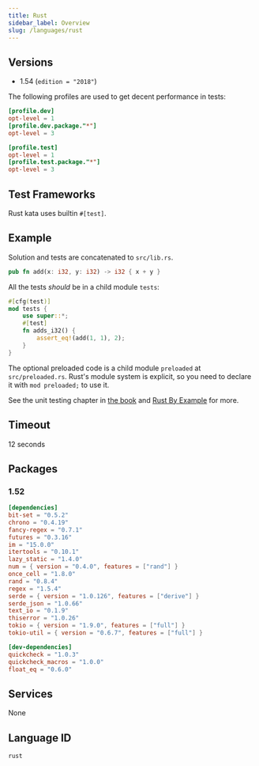 ```yaml
---
title: Rust
sidebar_label: Overview
slug: /languages/rust
---
```



## Versions

- 1.54 (`edition = "2018"`)

The following profiles are used to get decent performance in tests:

```toml
[profile.dev]
opt-level = 1
[profile.dev.package."*"]
opt-level = 3

[profile.test]
opt-level = 1
[profile.test.package."*"]
opt-level = 3
```

## Test Frameworks

Rust kata uses builtin `#[test]`.

## Example

Solution and tests are concatenated to `src/lib.rs`.

```rust
pub fn add(x: i32, y: i32) -> i32 { x + y }
```

All the tests _should_ be in a child module `tests`:
```rust
#[cfg(test)]
mod tests {
    use super::*;
    #[test]
    fn adds_i32() {
        assert_eq!(add(1, 1), 2);
    }
}
```

The optional preloaded code is a child module `preloaded` at `src/preloaded.rs`.
Rust's module system is explicit, so you need to declare it with `mod preloaded;` to use it.

See the unit testing chapter in [the book](https://doc.rust-lang.org/book/ch11-01-writing-tests.html) and
[Rust By Example](https://doc.rust-lang.org/rust-by-example/testing/unit_testing.html) for more.

## Timeout
12 seconds

## Packages

### 1.52

```toml
[dependencies]
bit-set = "0.5.2"
chrono = "0.4.19"
fancy-regex = "0.7.1"
futures = "0.3.16"
im = "15.0.0"
itertools = "0.10.1"
lazy_static = "1.4.0"
num = { version = "0.4.0", features = ["rand"] }
once_cell = "1.8.0"
rand = "0.8.4"
regex = "1.5.4"
serde = { version = "1.0.126", features = ["derive"] }
serde_json = "1.0.66"
text_io = "0.1.9"
thiserror = "1.0.26"
tokio = { version = "1.9.0", features = ["full"] }
tokio-util = { version = "0.6.7", features = ["full"] }

[dev-dependencies]
quickcheck = "1.0.3"
quickcheck_macros = "1.0.0"
float_eq = "0.6.0"
```

## Services

None

## Language ID

`rust`
